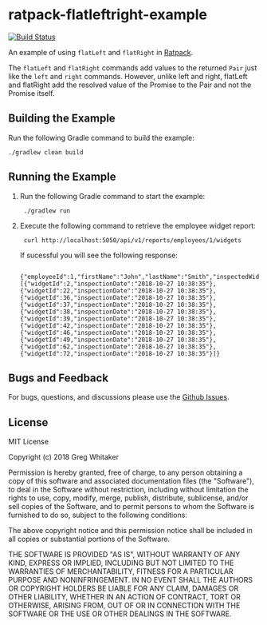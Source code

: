 # ratpack-flatleftright-example
[![Build Status](https://travis-ci.org/gregwhitaker/ratpack-flatleftright-example.svg?branch=master)](https://travis-ci.org/gregwhitaker/ratpack-flatleftright-example)

An example of using `flatLeft` and `flatRight` in [Ratpack](https://www.ratpack.io).

The `flatLeft` and `flatRight` commands add values to the returned `Pair` just like the `left` and `right` commands. However,
unlike left and right, flatLeft and flatRight add the resolved value of the Promise to the Pair and not the Promise itself.

## Building the Example
Run the following Gradle command to build the example:

    ./gradlew clean build
    
## Running the Example
1. Run the following Gradle command to start the example:

        ./gradlew run
    
2. Execute the following command to retrieve the employee widget report:

        curl http://localhost:5050/api/v1/reports/employees/1/widgets
        
    If sucessful you will see the following response:
        
        {"employeeId":1,"firstName":"John","lastName":"Smith","inspectedWidgets":[{"widgetId":2,"inspectionDate":"2018-10-27 10:38:35"},{"widgetId":22,"inspectionDate":"2018-10-27 10:38:35"},{"widgetId":36,"inspectionDate":"2018-10-27 10:38:35"},{"widgetId":37,"inspectionDate":"2018-10-27 10:38:35"},{"widgetId":38,"inspectionDate":"2018-10-27 10:38:35"},{"widgetId":39,"inspectionDate":"2018-10-27 10:38:35"},{"widgetId":42,"inspectionDate":"2018-10-27 10:38:35"},{"widgetId":46,"inspectionDate":"2018-10-27 10:38:35"},{"widgetId":49,"inspectionDate":"2018-10-27 10:38:35"},{"widgetId":62,"inspectionDate":"2018-10-27 10:38:35"},{"widgetId":72,"inspectionDate":"2018-10-27 10:38:35"}]}
    
## Bugs and Feedback
For bugs, questions, and discussions please use the [Github Issues](https://github.com/gregwhitaker/ratpack-leftright-example/issues).

## License
MIT License

Copyright (c) 2018 Greg Whitaker

Permission is hereby granted, free of charge, to any person obtaining a copy
of this software and associated documentation files (the "Software"), to deal
in the Software without restriction, including without limitation the rights
to use, copy, modify, merge, publish, distribute, sublicense, and/or sell
copies of the Software, and to permit persons to whom the Software is
furnished to do so, subject to the following conditions:

The above copyright notice and this permission notice shall be included in all
copies or substantial portions of the Software.

THE SOFTWARE IS PROVIDED "AS IS", WITHOUT WARRANTY OF ANY KIND, EXPRESS OR
IMPLIED, INCLUDING BUT NOT LIMITED TO THE WARRANTIES OF MERCHANTABILITY,
FITNESS FOR A PARTICULAR PURPOSE AND NONINFRINGEMENT. IN NO EVENT SHALL THE
AUTHORS OR COPYRIGHT HOLDERS BE LIABLE FOR ANY CLAIM, DAMAGES OR OTHER
LIABILITY, WHETHER IN AN ACTION OF CONTRACT, TORT OR OTHERWISE, ARISING FROM,
OUT OF OR IN CONNECTION WITH THE SOFTWARE OR THE USE OR OTHER DEALINGS IN THE
SOFTWARE.